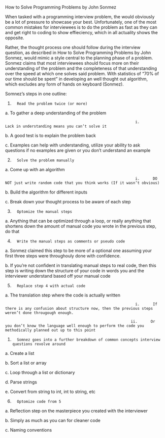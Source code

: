 How to Solve Programming Problems by John Sonmez

When tasked with a programming interview problem, the would obviously be a lot of pressure to showcase your best. Unfortunately, one of the most common mistakes for interviewees is to do the problem as fast as they can and get right to coding to show effieciency, which in all actuality shows the opposite.

Rather, the thought process one should follow during the interview question, as described in How to Solve Programming Problems by John Sonmez, would mimic a style central to the planning phase of a problem. Sonmez claims that most interviewees should focus more on their understanding of the problem and the completeness of that understanding over the speed at which one solves said problem. With statistics of “70% of our time should be spent” in developing an well thought out algorithm, which excludes any form of hands on keyboard (Sonmez).

 

Somnez’s steps in one outline:

1.       Read the problem twice (or more)

a.       To gather a deep understanding of the problem

                                                               i.      Lack in understanding means you can’t solve it

b.       A good test is to explain the problem back

c.       Examples can help with understanding, utilize your ability to ask questions if no examples are given or you don’t understand an example

2.       Solve the problem manually

a.       Come up with an algorithm

                                                               i.      DO NOT just write random code that you think works (If it wasn’t obvious)

b.       Build the algorithm for different inputs

c.       Break down your thought process to be aware of each step

3.       Optomize the manual steps

a.       Anything that can be optimized through a loop, or really anything that shortens down the amount of manual code you wrote in the previous step, do that

4.       Write the manual steps as comments or pseudo code

a.       Sonmez claimed this step to be more of a optional one assuming your first three steps were throughouly done with confidence.

b.       If you’re not confident in translating manual steps to real code, then this step is writing down the structure of your code in words you and the interviewer understand based off your manual code

5.       Replace step 4 with actual code

a.       The translation step where the code is actually written

                                                               i.      If there is any confusion about structure now, then the previous steps weren’t done througough enough.

                                                             ii.      Or you don’t know the language well enough to perform the code you methodically planned out up to this point

1.       Somnez goes into a further breakdown of common concepts interview questions revolve around

a.       Create a list

b.       Sort a list or array

c.       Loop through a list or dictionary

d.       Parse strings

e.       Convert from string to int, int to string, etc

6.       Optomize code from 5

a.       Reflection step on the masterpiece you created with the interviewer

b.       Simply as much as you can for cleaner code

c.       Naming conventions